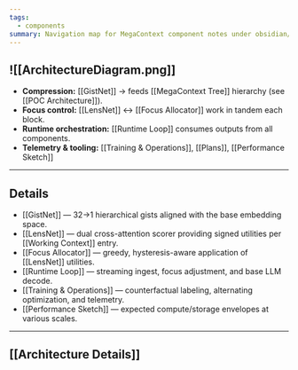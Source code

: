 ```yaml
---
tags:
  - components
summary: Navigation map for MegaContext component notes under obsidian/architecture/components/.
---
```

![[ArchitectureDiagram.png]]
---

- **Compression:** [[GistNet]] → feeds [[MegaContext Tree]] hierarchy (see [[POC Architecture]]).
- **Focus control:** [[LensNet]] ↔ [[Focus Allocator]] work in tandem each block.
- **Runtime orchestration:** [[Runtime Loop]] consumes outputs from all components.
- **Telemetry & tooling:** [[Training & Operations]], [[Plans]], [[Performance Sketch]]

---
## Details
- [[GistNet]] — 32→1 hierarchical gists aligned with the base embedding space.
- [[LensNet]] — dual cross-attention scorer providing signed utilities per [[Working Context]] entry.
- [[Focus Allocator]] — greedy, hysteresis-aware application of [[LensNet]] utilities.
- [[Runtime Loop]] — streaming ingest, focus adjustment, and base LLM decode.
- [[Training & Operations]] — counterfactual labeling, alternating optimization, and telemetry.
- [[Performance Sketch]] — expected compute/storage envelopes at various scales.

---
## [[Architecture Details]]
